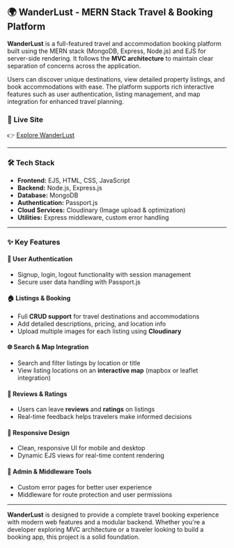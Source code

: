 

## 🌍 WanderLust - MERN Stack Travel & Booking Platform

**WanderLust** is a full-featured travel and accommodation booking platform built using the MERN stack (MongoDB, Express, Node.js) and EJS for server-side rendering. It follows the **MVC architecture** to maintain clear separation of concerns across the application.

Users can discover unique destinations, view detailed property listings, and book accommodations with ease. The platform supports rich interactive features such as user authentication, listing management, and map integration for enhanced travel planning.

### 🚀 Live Site

👉 [Explore WanderLust](https://wanderlust-7ho7.onrender.com/listings)

---

### 🛠 Tech Stack

* **Frontend:** EJS, HTML, CSS, JavaScript
* **Backend:** Node.js, Express.js
* **Database:** MongoDB
* **Authentication:** Passport.js
* **Cloud Services:** Cloudinary (Image upload & optimization)
* **Utilities:** Express middleware, custom error handling

---

### ✨ Key Features

#### 🔐 User Authentication

* Signup, login, logout functionality with session management
* Secure user data handling with Passport.js

#### 🏠 Listings & Booking

* Full **CRUD support** for travel destinations and accommodations
* Add detailed descriptions, pricing, and location info
* Upload multiple images for each listing using **Cloudinary**

#### 🌐 Search & Map Integration

* Search and filter listings by location or title
* View listing locations on an **interactive map** (mapbox or leaflet integration)

#### 💬 Reviews & Ratings

* Users can leave **reviews** and **ratings** on listings
* Real-time feedback helps travelers make informed decisions

#### 📱 Responsive Design

* Clean, responsive UI for mobile and desktop
* Dynamic EJS views for real-time content rendering

#### 🧰 Admin & Middleware Tools

* Custom error pages for better user experience
* Middleware for route protection and user permissions

---

**WanderLust** is designed to provide a complete travel booking experience with modern web features and a modular backend. Whether you're a developer exploring MVC architecture or a traveler looking to build a booking app, this project is a solid foundation.


